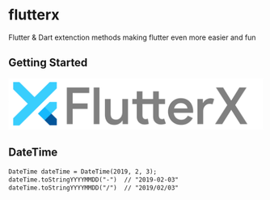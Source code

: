 # flutterx

Flutter &amp; Dart extenction methods making flutter even more easier and fun

## Getting Started

![Logo](./logo_flutterX.png)

## DateTime

    DateTime dateTime = DateTime(2019, 2, 3);
    dateTime.toStringYYYYMMDD("-")  // "2019-02-03"
    dateTime.toStringYYYYMMDD("/")  // "2019/02/03"
    